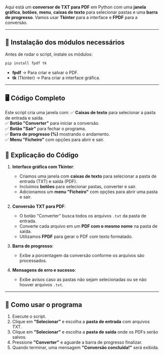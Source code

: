 Aqui está um **conversor de TXT para PDF** em Python com uma **janela gráfica**, **botões**, **menu**, **caixas de texto** para selecionar pastas e uma **barra de progresso**. Vamos usar **Tkinter** para a interface e **FPDF** para a conversão.  

---

## **📌 Instalação dos módulos necessários**
Antes de rodar o script, instale os módulos:
```bash
pip install fpdf tk
```

- **fpdf** → Para criar e salvar o PDF.  
- **tk** (Tkinter) → Para criar a interface gráfica.  

---

## **🖥️ Código Completo**
Este script cria uma janela com:
✅ **Caixas de texto** para selecionar a pasta de entrada e saída.  
✅ **Botão "Converter"** para iniciar a conversão.  
✅ **Botão "Sair"** para fechar o programa.  
✅ **Barra de progresso (%)** mostrando o andamento.  
✅ **Menu "Ficheiro"** com opções para abrir e sair.  

## **📌 Explicação do Código**
1. **Interface gráfica com Tkinter**:
   - Criamos uma janela com **caixas de texto** para selecionar a pasta de entrada (TXT) e saída (PDF).
   - Incluímos **botões** para selecionar pastas, converter e sair.
   - Adicionamos um **menu "Ficheiro"** com opções para abrir uma pasta e sair.

2. **Conversão TXT para PDF**:
   - O botão "Converter" busca todos os arquivos `.txt` da pasta de entrada.
   - Converte cada arquivo em um **PDF com o mesmo nome** na pasta de saída.
   - Utilizamos **FPDF** para gerar o PDF com texto formatado.

3. **Barra de progresso**:
   - Exibe a porcentagem da conversão conforme os arquivos são processados.

4. **Mensagens de erro e sucesso**:
   - Exibe avisos caso as pastas não sejam selecionadas ou se não houver arquivos `.txt`.

---

## **🎯 Como usar o programa**
1. Execute o script.
2. Clique em **"Selecionar"** e escolha a **pasta de entrada** com arquivos TXT.
3. Clique em **"Selecionar"** e escolha a **pasta de saída** onde os PDFs serão salvos.
4. Pressione **"Converter"** e aguarde a barra de progresso finalizar.
5. Quando terminar, uma mensagem **"Conversão concluída!"** será exibida.
